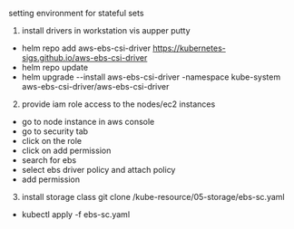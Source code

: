 setting environment for stateful sets
1. install drivers
   in workstation vis aupper putty
- helm repo add aws-ebs-csi-driver https://kubernetes-sigs.github.io/aws-ebs-csi-driver
- helm repo update
- helm upgrade --install aws-ebs-csi-driver -namespace kube-system aws-ebs-csi-driver/aws-ebs-csi-driver

2. provide iam role access to the nodes/ec2 instances
- go to node instance in aws console
- go to security tab
- click on the role
- click on add permission
- search for ebs
- select ebs driver policy and attach policy
- add permission

3. install storage class
    git clone /kube-resource/05-storage/ebs-sc.yaml    
- kubectl apply -f ebs-sc.yaml